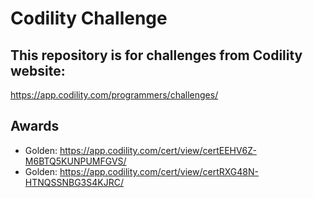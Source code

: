 # Codility Challenge
## This repository is for challenges from Codility website:
https://app.codility.com/programmers/challenges/

## Awards
- Golden: https://app.codility.com/cert/view/certEEHV6Z-M6BTQ5KUNPUMFGVS/
- Golden: https://app.codility.com/cert/view/certRXG48N-HTNQSSNBG3S4KJRC/